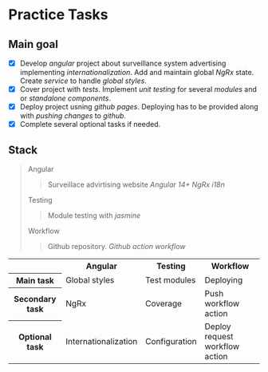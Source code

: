 # Practice Tasks

## Main goal

- [x] Develop _angular_ project about surveillance system advertising implementing _internationalization_. Add and maintain global _NgRx_ state. Create _service_ to handle _global styles_.
- [x] Cover project with _tests_. Implement _unit testing_ for several _modules_ and or _standalone components_.
- [x] Deploy project usning _github pages_. Deploying has to be provided along with _pushing changes_ to _github_.
- [x] Complete several optional tasks if needed.

## Stack

> Angular
>
> > Surveillace advirtising website _Angular 14+_ _NgRx_ _i18n_
>
> Testing
>
> > Module testing with _jasmine_
>
> Workflow
>
> > Github repository. _Github action workflow_

<table>
    <tr>
        <th></th>
        <th>Angular</th>
        <th>Testing</th>
        <th>Workflow</th>
    </tr>
    <tr>
        <th>Main task</th>
        <td>Global styles</td>
        <td>Test modules</td>
        <td>Deploying</td>
    </tr>
    <tr>
        <th>Secondary task</th>
        <td>NgRx</td>
        <td>Coverage</td>
        <td>Push workflow action</td>
    </tr>
        <th>Optional task</th>
        <td>Internationalization</td>
        <td>Configuration</td>
        <td>Deploy request workflow action</td>
    </tr>
</table>
